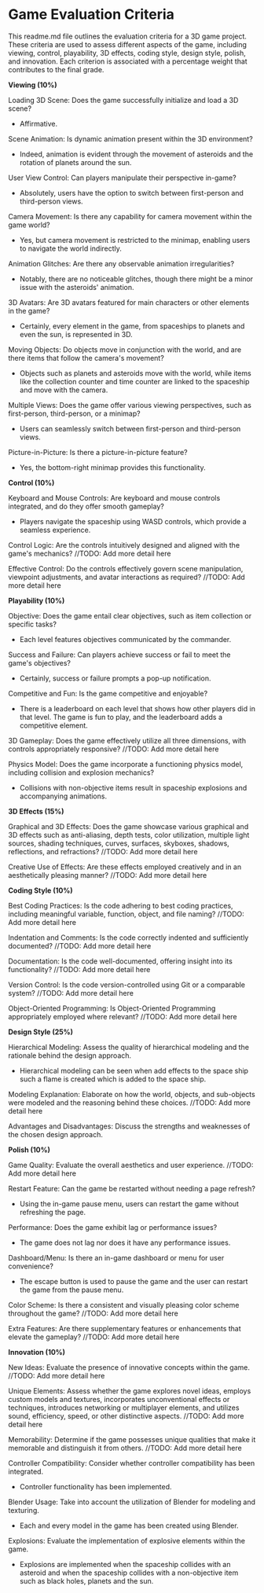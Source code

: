 Game Evaluation Criteria
========================
This readme.md file outlines the evaluation criteria for a 3D game project. These criteria are used to assess different aspects of the game, including viewing, control, playability, 3D effects, coding style, design style, polish, and innovation. Each criterion is associated with a percentage weight that contributes to the final grade.


**Viewing (10%)**

Loading 3D Scene: Does the game successfully initialize and load a 3D scene?
- Affirmative.

Scene Animation: Is dynamic animation present within the 3D environment? 
- Indeed, animation is evident through the movement of asteroids and the rotation of planets around the sun.

User View Control: Can players manipulate their perspective in-game? 
- Absolutely, users have the option to switch between first-person and third-person views.

Camera Movement: Is there any capability for camera movement within the game world? 
- Yes, but camera movement is restricted to the minimap, enabling users to navigate the world indirectly.

Animation Glitches: Are there any observable animation irregularities? 
- Notably, there are no noticeable glitches, though there might be a minor issue with the asteroids' animation.

3D Avatars: Are 3D avatars featured for main characters or other elements in the game? 
- Certainly, every element in the game, from spaceships to planets and even the sun, is represented in 3D.

Moving Objects: Do objects move in conjunction with the world, and are there items that follow the camera's movement?
- Objects such as planets and asteroids move with the world, while items like the collection counter and time counter are linked to the spaceship and move with the camera.

Multiple Views: Does the game offer various viewing perspectives, such as first-person, third-person, or a minimap?
- Users can seamlessly switch between first-person and third-person views.

Picture-in-Picture: Is there a picture-in-picture feature?
- Yes, the bottom-right minimap provides this functionality.

**Control (10%)**

Keyboard and Mouse Controls: Are keyboard and mouse controls integrated, and do they offer smooth gameplay? 
- Players navigate the spaceship using WASD controls, which provide a seamless experience.

Control Logic: Are the controls intuitively designed and aligned with the game's mechanics?
//TODO: Add more detail here

Effective Control: Do the controls effectively govern scene manipulation, viewpoint adjustments, and avatar interactions as required?
//TODO: Add more detail here

**Playability (10%)**

Objective: Does the game entail clear objectives, such as item collection or specific tasks? 
- Each level features objectives communicated by the commander.

Success and Failure: Can players achieve success or fail to meet the game's objectives? 
- Certainly, success or failure prompts a pop-up notification.

Competitive and Fun: Is the game competitive and enjoyable?
- There is a leaderboard on each level that shows how other players did in that level. The game is fun to play, and the leaderboard adds a competitive element.

3D Gameplay: Does the game effectively utilize all three dimensions, with controls appropriately responsive?
//TODO: Add more detail here

Physics Model: Does the game incorporate a functioning physics model, including collision and explosion mechanics?
- Collisions with non-objective items result in spaceship explosions and accompanying animations.

**3D Effects (15%)**

Graphical and 3D Effects: Does the game showcase various graphical and 3D effects such as anti-aliasing, depth tests, color utilization, multiple light sources, shading techniques, curves, surfaces, skyboxes, shadows, reflections, and refractions?
//TODO: Add more detail here

Creative Use of Effects: Are these effects employed creatively and in an aesthetically pleasing manner?
//TODO: Add more detail here

**Coding Style (10%)**

Best Coding Practices: Is the code adhering to best coding practices, including meaningful variable, function, object, and file naming?
//TODO: Add more detail here

Indentation and Comments: Is the code correctly indented and sufficiently documented?
//TODO: Add more detail here

Documentation: Is the code well-documented, offering insight into its functionality?
//TODO: Add more detail here

Version Control: Is the code version-controlled using Git or a comparable system?
//TODO: Add more detail here

Object-Oriented Programming: Is Object-Oriented Programming appropriately employed where relevant?
//TODO: Add more detail here

**Design Style (25%)**

Hierarchical Modeling: Assess the quality of hierarchical modeling and the rationale behind the design approach.
- Hierarchical modeling can be seen when add effects to the space ship such a flame is created which is added to the space ship.

Modeling Explanation: Elaborate on how the world, objects, and sub-objects were modeled and the reasoning behind these choices.
//TODO: Add more detail here

Advantages and Disadvantages: Discuss the strengths and weaknesses of the chosen design approach.

**Polish (10%)**

Game Quality: Evaluate the overall aesthetics and user experience.
//TODO: Add more detail here

Restart Feature: Can the game be restarted without needing a page refresh?
- Using the in-game pause menu, users can restart the game without refreshing the page.

Performance: Does the game exhibit lag or performance issues?
- The game does not lag nor does it have any performance issues.

Dashboard/Menu: Is there an in-game dashboard or menu for user convenience?
- The escape button is used to pause the game and the user can restart the game from the pause menu.

Color Scheme: Is there a consistent and visually pleasing color scheme throughout the game?
//TODO: Add more detail here

Extra Features: Are there supplementary features or enhancements that elevate the gameplay?
//TODO: Add more detail here

**Innovation (10%)**

New Ideas: Evaluate the presence of innovative concepts within the game.
//TODO: Add more detail here

Unique Elements: Assess whether the game explores novel ideas, employs custom models and textures, incorporates unconventional effects or techniques, introduces networking or multiplayer elements, and utilizes sound, efficiency, speed, or other distinctive aspects.
//TODO: Add more detail here

Memorability: Determine if the game possesses unique qualities that make it memorable and distinguish it from others.
//TODO: Add more detail here

Controller Compatibility: Consider whether controller compatibility has been integrated.
- Controller functionality has been implemented.

Blender Usage: Take into account the utilization of Blender for modeling and texturing.
- Each and every model in the game has been created using Blender.

Explosions: Evaluate the implementation of explosive elements within the game.
- Explosions are implemented when the spaceship collides with an asteroid and when the spaceship collides with a   non-objective item such as black holes, planets and the sun.